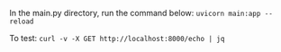 In the main.py directory, run the command below:
```uvicorn main:app --reload```

To test:
`curl -v -X GET http://localhost:8000/echo | jq`
